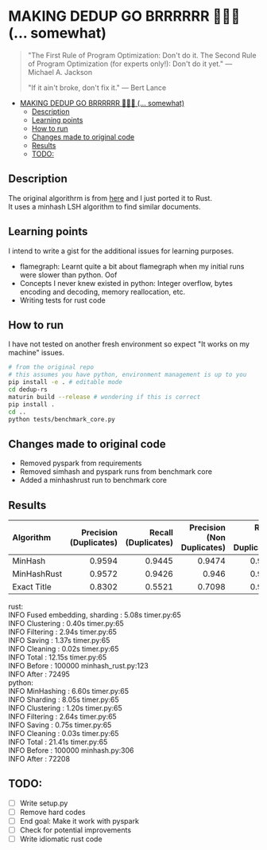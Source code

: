# MAKING DEDUP GO BRRRRRR 🚀🚀🚀 (... somewhat)

> "The First Rule of Program Optimization: Don't do it. The Second Rule of Program Optimization (for experts only!): Don't do it yet." — Michael A. Jackson
> 
> "If it ain't broke, don't fix it." — Bert Lance

- [MAKING DEDUP GO BRRRRRR 🚀🚀🚀 (... somewhat)](#making-dedup-go-brrrrrr---somewhat)
  - [Description](#description)
  - [Learning points](#learning-points)
  - [How to run](#how-to-run)
  - [Changes made to original code](#changes-made-to-original-code)
  - [Results](#results)
  - [TODO:](#todo)


## Description
The original algorithrm is from [here](https://github.com/ChenghaoMou/text-dedup) and I just ported it to Rust.  
It uses a minhash LSH algorithm to find similar documents.  

## Learning points

I intend to write a gist for the additional issues for learning purposes.

- flamegraph: Learnt quite a bit about flamegraph when my initial runs were slower than python. Oof
- Concepts I never knew existed in python: Integer overflow, bytes encoding and decoding, memory reallocation, etc.
- Writing tests for rust code

## How to run

I have not tested on another fresh environment so expect "It works on my machine" issues.

```bash
# from the original repo
# this assumes you have python, environment management is up to you
pip install -e . # editable mode
cd dedup-rs
maturin build --release # wondering if this is correct
pip install .
cd ..
python tests/benchmark_core.py
```

## Changes made to original code

- Removed pyspark from requirements
- Removed simhash and pyspark runs from benchmark core
- Added a minhashrust run to benchmark core

## Results

| Algorithm   |   Precision (Duplicates) |   Recall (Duplicates) |   Precision (Non Duplicates) |   Recall (Non Duplicates) |   Macro F1 score |   Accuracy | Time   |
|:------------|-------------------------:|----------------------:|-----------------------------:|--------------------------:|-----------------:|-----------:|:-------|
| MinHash     |                   0.9594 |                0.9445 |                       0.9474 |                    0.9616 |           0.9534 |     0.924  | 22.82s |
| MinHashRust |                   0.9572 |                0.9426 |                       0.946  |                    0.9598 |           0.9516 |     0.9284 | 13.38s |
| Exact Title |                   0.8302 |                0.5521 |                       0.7098 |                    0.9065 |           0.77   |     0.7456 | -      |

rust:  
 INFO     Fused embedding, sharding       : 5.08s timer.py:65  
 INFO     Clustering                      : 0.40s timer.py:65  
 INFO     Filtering                       : 2.94s timer.py:65  
 INFO     Saving                          : 1.37s timer.py:65  
 INFO     Cleaning                        : 0.02s timer.py:65  
 INFO     Total                           : 12.15s timer.py:65  
 INFO     Before                          : 100000 minhash_rust.py:123  
 INFO     After                           : 72495   
python:  
 INFO     MinHashing                      : 6.60s timer.py:65  
 INFO     Sharding                        : 8.05s timer.py:65  
 INFO     Clustering                      : 1.20s timer.py:65  
 INFO     Filtering                       : 2.64s timer.py:65  
 INFO     Saving                          : 0.75s timer.py:65  
 INFO     Cleaning                        : 0.03s timer.py:65  
 INFO     Total                           : 21.41s timer.py:65  
 INFO     Before                          : 100000 minhash.py:306  
 INFO     After                           : 72208    
## TODO:
- [ ] Write setup.py
- [ ] Remove hard codes
- [ ] End goal: Make it work with pyspark
- [ ] Check for potential improvements
- [ ] Write idiomatic rust code
